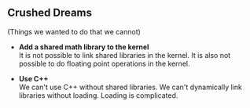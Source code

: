 ## Crushed Dreams
(Things we wanted to do that we cannot)

* **Add a shared math library to the kernel**  
It is not possible to link shared libraries in the kernel. It is also not possible to do floating point operations in the kernel.

* **Use C++**  
We can't use C++ without shared libraries. We can't dynamically link libraries without loading. Loading is complicated.
